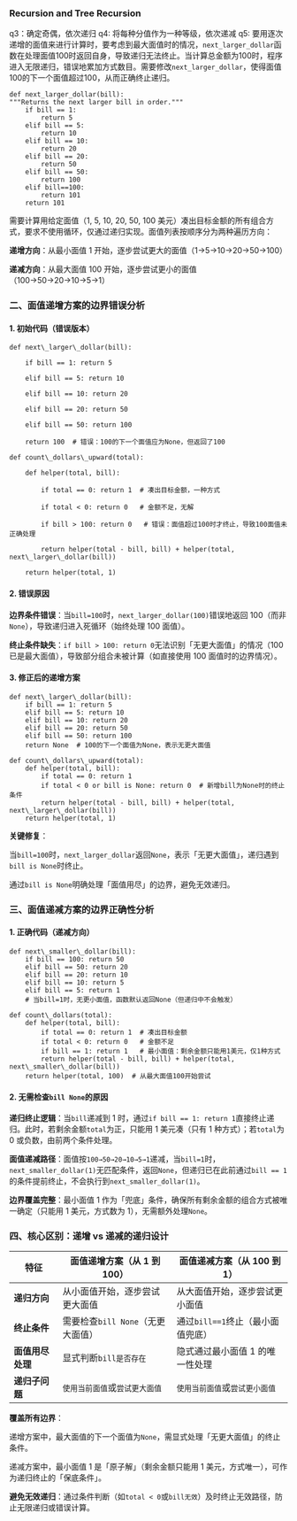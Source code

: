### Recursion and Tree Recursion
q3：确定奇偶，依次递归 
q4: 将每种分值作为一种等级，依次递减
q5: 要用逐次递增的面值来进行计算时，要考虑到最大面值时的情况，`next_larger_dollar`函数在处理面值100时返回自身，导致递归无法终止。当计算总金额为100时，程序进入无限递归，错误地累加方式数目。需要修改`next_larger_dollar`，使得面值100的下一个面值超过100，从而正确终止递归。
	
	def next_larger_dollar(bill):
    """Returns the next larger bill in order."""
    	if bill == 1:
        	return 5
    	elif bill == 5:
			return 10
		elif bill == 10:
			return 20
		elif bill == 20:
			return 50
		elif bill == 50:
			return 100
		elif bill==100:
			return 101
		return 101

需要计算用给定面值（1, 5, 10, 20, 50, 100 美元）凑出目标金额的所有组合方式，要求不使用循环，仅通过递归实现。面值列表按顺序分为两种遍历方向：

**递增方向**：从最小面值 1 开始，逐步尝试更大的面值（1→5→10→20→50→100）

**递减方向**：从最大面值 100 开始，逐步尝试更小的面值（100→50→20→10→5→1）

### 二、面值递增方案的边界错误分析

#### 1. 初始代码（错误版本）



```
def next\_larger\_dollar(bill):

	if bill == 1: return 5

	elif bill == 5: return 10

	elif bill == 10: return 20

	elif bill == 20: return 50

	elif bill == 50: return 100

	return 100  # 错误：100的下一个面值应为None，但返回了100

def count\_dollars\_upward(total):

	def helper(total, bill):

		if total == 0: return 1  # 凑出目标金额，一种方式

		if total < 0: return 0   # 金额不足，无解

		if bill > 100: return 0   # 错误：面值超过100时才终止，导致100面值未正确处理

		return helper(total - bill, bill) + helper(total, next\_larger\_dollar(bill))

	return helper(total, 1)
```

#### 2. 错误原因

**边界条件错误**：当`bill=100`时，`next_larger_dollar(100)`错误地返回 100（而非`None`），导致递归进入死循环（始终处理 100 面值）。

**终止条件缺失**：`if bill > 100: return 0`无法识别「无更大面值」的情况（100 已是最大面值），导致部分组合未被计算（如直接使用 100 面值时的边界情况）。

#### 3. 修正后的递增方案



```
def next\_larger\_dollar(bill):
	if bill == 1: return 5
	elif bill == 5: return 10
	elif bill == 10: return 20
	elif bill == 20: return 50
	elif bill == 50: return 100
	return None  # 100的下一个面值为None，表示无更大面值
	
def count\_dollars\_upward(total):
	def helper(total, bill):
		if total == 0: return 1
		if total < 0 or bill is None: return 0  # 新增bill为None时的终止条件
		return helper(total - bill, bill) + helper(total, next\_larger\_dollar(bill))
	return helper(total, 1)
```

**关键修复**：

当`bill=100`时，`next_larger_dollar`返回`None`，表示「无更大面值」，递归遇到`bill is None`时终止。

通过`bill is None`明确处理「面值用尽」的边界，避免无效递归。

### 三、面值递减方案的边界正确性分析

#### 1. 正确代码（递减方向）



```
def next\_smaller\_dollar(bill):
	if bill == 100: return 50
	elif bill == 50: return 20
	elif bill == 20: return 10
	elif bill == 10: return 5
	elif bill == 5: return 1
	# 当bill=1时，无更小面值，函数默认返回None（但递归中不会触发）

def count\_dollars(total):
	def helper(total, bill):
		if total == 0: return 1  # 凑出目标金额
		if total < 0: return 0   # 金额不足
		if bill == 1: return 1   # 最小面值：剩余金额只能用1美元，仅1种方式
		return helper(total - bill, bill) + helper(total, next\_smaller\_dollar(bill))
	return helper(total, 100)  # 从最大面值100开始尝试
```

#### 2. 无需检查`bill None`的原因

**递归终止逻辑**：当`bill`递减到 1 时，通过`if bill == 1: return 1`直接终止递归。此时，若剩余金额`total`为正，只能用 1 美元凑（只有 1 种方式）；若`total`为 0 或负数，由前两个条件处理。

**面值递减路径**：面值按`100→50→20→10→5→1`递减，当`bill=1`时，`next_smaller_dollar(1)`无匹配条件，返回`None`，但递归已在此前通过`bill == 1`的条件提前终止，不会执行到`next_smaller_dollar(1)`。

**边界覆盖完整**：最小面值 1 作为「兜底」条件，确保所有剩余金额的组合方式被唯一确定（只能用 1 美元，方式数为 1），无需额外处理`None`。

### 四、核心区别：递增 vs 递减的递归设计



| **特征**     | 面值递增方案（从 1 到 100）      | 面值递减方案（从 100 到 1）     |
| ---------- | ---------------------- | --------------------- |
| **递归方向**   | 从小面值开始，逐步尝试更大面值        | 从大面值开始，逐步尝试更小面值       |
| **终止条件**   | 需要检查`bill None`（无更大面值） | 通过`bill==1`终止（最小面值兜底） |
| **面值用尽处理** | 显式判断`bill是否存在`         | 隐式通过最小面值 1 的唯一性处理     |
| **递归子问题**  | `使用当前面值`或`尝试更大面值`      | `使用当前面值`或`尝试更小面值`     |


**覆盖所有边界**：

递增方案中，最大面值的下一个面值为`None`，需显式处理「无更大面值」的终止条件。

递减方案中，最小面值 1 是「原子解」（剩余金额只能用 1 美元，方式唯一），可作为递归终止的「保底条件」。

**避免无效递归**：通过条件判断（如`total < 0`或`bill无效`）及时终止无效路径，防止无限递归或错误计算。
